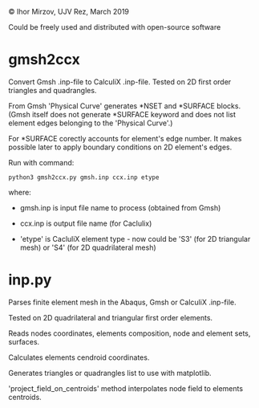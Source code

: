 © Ihor Mirzov, UJV Rez, March 2019

Could be freely used and distributed with open-source software



# gmsh2ccx

Convert Gmsh .inp-file to CalculiX .inp-file. Tested on 2D first order triangles and quadrangles.

From Gmsh 'Physical Curve' generates *NSET and *SURFACE blocks. (Gmsh itself does not generate *SURFACE keyword and does not list element edges belonging to the 'Physical Curve'.)

For *SURFACE corectly accounts for element's edge number. It makes possible later to apply boundary conditions on 2D element's edges.

Run with command:

    python3 gmsh2ccx.py gmsh.inp ccx.inp etype

where:

- gmsh.inp is input file name to process (obtained from Gmsh)

- ccx.inp is output file name (for Caclulix)

- 'etype' is CacluliX element type - now could be 'S3' (for 2D triangular mesh) or 'S4' (for 2D quadrilateral mesh)



# inp.py

Parses finite element mesh in the Abaqus, Gmsh or CalculiX .inp-file.

Tested on 2D quadrilateral and triangular first order elements.

Reads nodes coordinates, elements composition, node and element sets, surfaces.

Calculates elements cendroid coordinates.

Generates triangles or quadrangles list to use with matplotlib.

'project_field_on_centroids' method interpolates node field to elements centroids.

